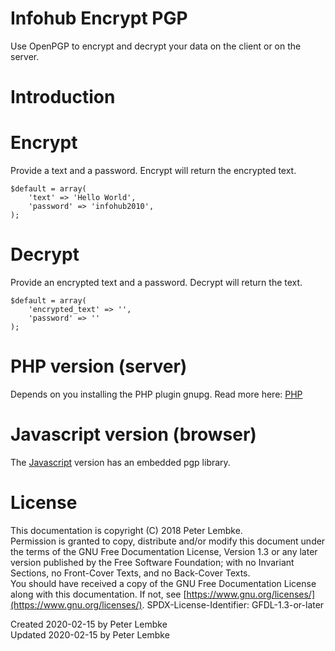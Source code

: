 # Infohub Encrypt PGP

Use OpenPGP to encrypt and decrypt your data on the client or on the server.

# Introduction

# Encrypt

Provide a text and a password. Encrypt will return the encrypted text.

```
$default = array(
    'text' => 'Hello World',
    'password' => 'infohub2010',
);
```

# Decrypt

Provide an encrypted text and a password. Decrypt will return the text.

```
$default = array(
    'encrypted_text' => '',
    'password' => ''
);
```

# PHP version (server)

Depends on you installing the PHP plugin gnupg. Read more
here: [PHP](https://stackoverflow.com/questions/15969740/encrypt-files-using-pgp-in-php)

# Javascript version (browser)

The [Javascript](https://openpgpjs.org/openpgpjs/doc/#encrypt-and-decrypt-uint8array-data-with-a-password) version has
an embedded pgp library.

# License

This documentation is copyright (C) 2018 Peter Lembke.  
Permission is granted to copy, distribute and/or modify this document under the terms of the GNU Free Documentation
License, Version 1.3 or any later version published by the Free Software Foundation; with no Invariant Sections, no
Front-Cover Texts, and no Back-Cover Texts.  
You should have received a copy of the GNU Free Documentation License along with this documentation. If not,
see [https://www.gnu.org/licenses/](https://www.gnu.org/licenses/). SPDX-License-Identifier: GFDL-1.3-or-later

Created 2020-02-15 by Peter Lembke  
Updated 2020-02-15 by Peter Lembke  
